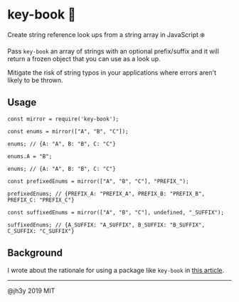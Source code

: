 # key-book 🔑

Create string reference look ups from a string array in JavaScript ❄️

Pass `key-book` an array of strings with an optional prefix/suffix and it will return a frozen object that you can use as a look up.

Mitigate the risk of string typos in your applications where errors aren't likely to be thrown.

## Usage
```
const mirror = require('key-book');

const enums = mirror(["A", "B", "C"]);

enums; // {A: "A", B: "B", C: "C"}

enums.A = "B";

enums; // {A: "A", B: "B", C: "C"}

const prefixedEnums = mirror(["A", "B", "C"], "PREFIX_");

prefixedEnums; // {PREFIX_A: "PREFIX_A", PREFIX_B: "PREFIX_B", PREFIX_C: "PREFIX_C"}

const suffixedEnums = mirror(["A", "B", "C"], undefined, "_SUFFIX");

suffixedEnums; // {A_SUFFIX: "A_SUFFIX", B_SUFFIX: "B_SUFFIX", C_SUFFIX: "C_SUFFIX"}
```

## Background
I wrote about the rationale for using a package like `key-book` in [this article](https://blog.prototypr.io/enumeration-objects-in-javascript-ec06a83f39f2).

-------------

@jh3y 2019 MIT